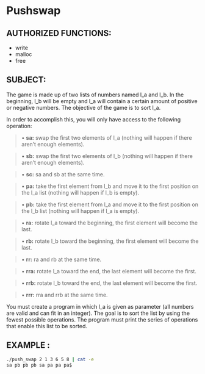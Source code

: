 # Pushswap

## AUTHORIZED FUNCTIONS:
- write
- malloc
- free

## SUBJECT:
The game is made up of two lists of numbers named l_a and l_b.
In the beginning, l_b will be empty and l_a will contain a certain amount of positive or negative numbers.
The objective of the game is to sort l_a.

In order to accomplish this, you will only have access to the following operation:
>• **sa:** swap the first two elements of l_a (nothing will happen if there aren’t enough elements).

>• **sb:** swap the first two elements of l_b (nothing will happen if there aren’t enough elements).

>• **sc:** sa and sb at the same time.

>• **pa:** take the first element from l_b and move it to the first position on the l_a list (nothing will happen if l_b is empty).

>• **pb:** take the first element from l_a and move it to the first position on the l_b list (nothing will happen if l_a is empty).

>• **ra:** rotate l_a toward the beginning, the first element will become the last.

>• **rb:** rotate l_b toward the beginning, the first element will become the last.

>• **rr:** ra and rb at the same time.

>• **rra:** rotate l_a toward the end, the last element will become the first.

>• **rrb:** rotate l_b toward the end, the last element will become the first.

>• **rrr:** rra and rrb at the same time.

You must create a program in which l_a is given as parameter (all numbers are valid and can fit in an integer).
The goal is to sort the list by using the fewest possible operations.
The program must print the series of operations that enable this list to be sorted.

## EXAMPLE :
````sh
./push_swap 2 1 3 6 5 8 | cat -e
sa pb pb pb sa pa pa pa$
````